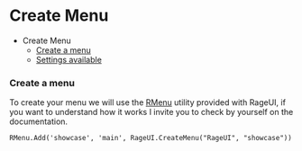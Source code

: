 # Create Menu

- Create Menu
    - [Create a menu](#create-menu.md)
    - [Settings available](/docs/menu-settings.md)
    
<a name="create-menu"></a>
### Create a menu

To create your menu we will use the [RMenu](/docs/rmenu.md) utility provided with RageUI, if you want to understand how it works I invite you to check by yourself on the documentation.

    RMenu.Add('showcase', 'main', RageUI.CreateMenu("RageUI", "showcase"))

